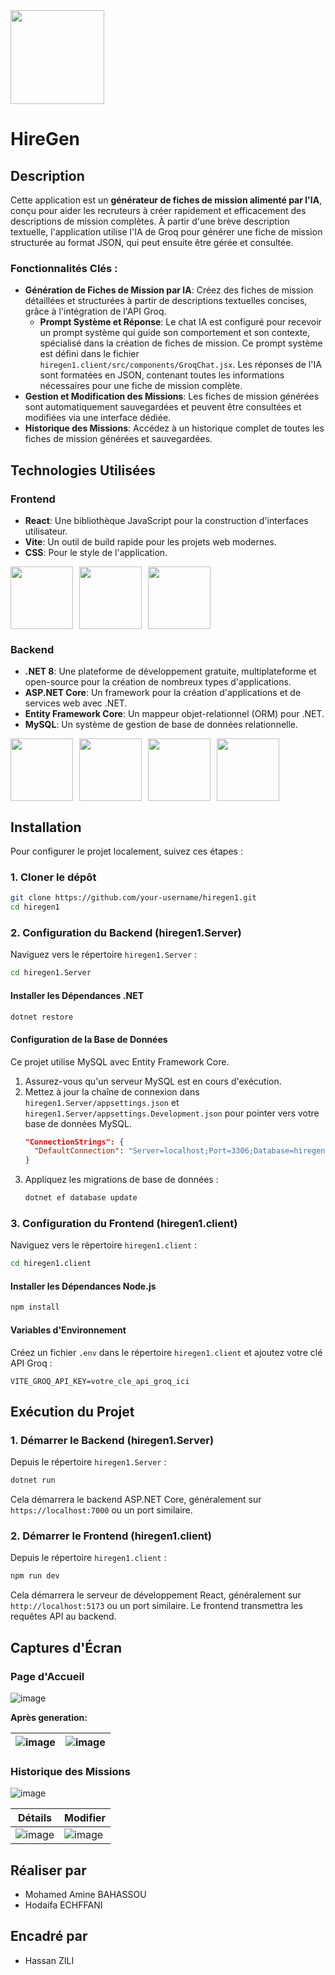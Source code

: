 <img src="https://github.com/user-attachments/assets/26bf631c-1ae7-4113-91cf-c09faf1981b2" width="150px" />

# HireGen

## Description
Cette application est un **générateur de fiches de mission alimenté par l'IA**, conçu pour aider les recruteurs à créer rapidement et efficacement des descriptions de mission complètes. À partir d'une brève description textuelle, l'application utilise l'IA de Groq pour générer une fiche de mission structurée au format JSON, qui peut ensuite être gérée et consultée.

### Fonctionnalités Clés :
*   **Génération de Fiches de Mission par IA**: Créez des fiches de mission détaillées et structurées à partir de descriptions textuelles concises, grâce à l'intégration de l'API Groq.
    *   **Prompt Système et Réponse**: Le chat IA est configuré pour recevoir un prompt système qui guide son comportement et son contexte, spécialisé dans la création de fiches de mission. Ce prompt système est défini dans le fichier `hiregen1.client/src/components/GroqChat.jsx`. Les réponses de l'IA sont formatées en JSON, contenant toutes les informations nécessaires pour une fiche de mission complète.
*   **Gestion et Modification des Missions**: Les fiches de mission générées sont automatiquement sauvegardées et peuvent être consultées et modifiées via une interface dédiée.
*   **Historique des Missions**: Accédez à un historique complet de toutes les fiches de mission générées et sauvegardées.

## Technologies Utilisées

### Frontend
*   **React**: Une bibliothèque JavaScript pour la construction d'interfaces utilisateur.
*   **Vite**: Un outil de build rapide pour les projets web modernes.
*   **CSS**: Pour le style de l'application.

<p style="display: flex; gap: 10px;">
  <img src="https://github.com/user-attachments/assets/868c450b-ce41-4e31-a077-55e030569729" width="100" />
  <img src="https://github.com/user-attachments/assets/c1bccf37-2399-4392-8c5e-3906fe3adfb1" width="100" />
  <img src="https://github.com/user-attachments/assets/10a85a43-3e7e-4055-be9d-85d05ae49592" width="100" />
</p>



### Backend
*   **.NET 8**: Une plateforme de développement gratuite, multiplateforme et open-source pour la création de nombreux types d'applications.
*   **ASP.NET Core**: Un framework pour la création d'applications et de services web avec .NET.
*   **Entity Framework Core**: Un mappeur objet-relationnel (ORM) pour .NET.
*   **MySQL**: Un système de gestion de base de données relationnelle.

<p style="display: flex; gap: 10px;">
  <img src="https://github.com/user-attachments/assets/365b1406-2af2-4955-8746-371a683f43e6" width="100" />
  <img src="https://github.com/user-attachments/assets/52033b9e-38df-4e6b-9480-e4d41cb6448b" width="100" />
  <img src="https://github.com/user-attachments/assets/718660e9-8c43-494b-b40d-aaeb47b7d9cf" width="100" />
  <img src="https://github.com/user-attachments/assets/b9ea15e9-3372-49d8-85d8-689d747191ad" width="100" />
</p>


## Installation

Pour configurer le projet localement, suivez ces étapes :

### 1. Cloner le dépôt
```bash
git clone https://github.com/your-username/hiregen1.git
cd hiregen1
```

### 2. Configuration du Backend (hiregen1.Server)

Naviguez vers le répertoire `hiregen1.Server` :
```bash
cd hiregen1.Server
```

#### Installer les Dépendances .NET
```bash
dotnet restore
```

#### Configuration de la Base de Données
Ce projet utilise MySQL avec Entity Framework Core.
1.  Assurez-vous qu'un serveur MySQL est en cours d'exécution.
2.  Mettez à jour la chaîne de connexion dans `hiregen1.Server/appsettings.json` et `hiregen1.Server/appsettings.Development.json` pour pointer vers votre base de données MySQL.
    ```json
    "ConnectionStrings": {
      "DefaultConnection": "Server=localhost;Port=3306;Database=hiregen1db;Uid=your_user;Pwd=your_password;"
    }
    ```
3.  Appliquez les migrations de base de données :
    ```bash
    dotnet ef database update
    ```

### 3. Configuration du Frontend (hiregen1.client)

Naviguez vers le répertoire `hiregen1.client` :
```bash
cd hiregen1.client
```

#### Installer les Dépendances Node.js
```bash
npm install
```

#### Variables d'Environnement
Créez un fichier `.env` dans le répertoire `hiregen1.client` et ajoutez votre clé API Groq :
```
VITE_GROQ_API_KEY=votre_cle_api_groq_ici
```

## Exécution du Projet

### 1. Démarrer le Backend (hiregen1.Server)

Depuis le répertoire `hiregen1.Server` :
```bash
dotnet run
```
Cela démarrera le backend ASP.NET Core, généralement sur `https://localhost:7000` ou un port similaire.

### 2. Démarrer le Frontend (hiregen1.client)

Depuis le répertoire `hiregen1.client` :
```bash
npm run dev
```
Cela démarrera le serveur de développement React, généralement sur `http://localhost:5173` ou un port similaire. Le frontend transmettra les requêtes API au backend.

## Captures d'Écran

### Page d'Accueil
![image](https://github.com/user-attachments/assets/a5562337-5815-426c-8203-2efbfef1dc80)

**Après generation:**

| ![image](https://github.com/user-attachments/assets/9d2cbc8f-1ca6-4eef-a848-8bd008ccd9e4) | ![image](https://github.com/user-attachments/assets/354ad0cd-8d0a-43d2-b128-758228888e25) | 
|---|---|


### Historique des Missions
![image](https://github.com/user-attachments/assets/92f01a06-aa42-4492-b12a-4c3079fbd3e4)

|Détails|Modifier|
|---|---|
| ![image](https://github.com/user-attachments/assets/c98a7429-c410-4c4c-886a-75c386533ee2) | ![image](https://github.com/user-attachments/assets/0065998b-6e24-4146-bc7c-2eb0e45599c4) |

## Réaliser par
* Mohamed Amine BAHASSOU
* Hodaifa ECHFFANI

## Encadré par
* Hassan ZILI
